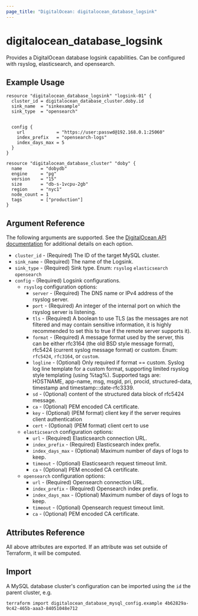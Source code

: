 ```yaml
---
page_title: "DigitalOcean: digitalocean_database_logsink"
---
```


# digitalocean\_database\_logsink

Provides a DigitalOcean database logsink capabilities. Can be configured with rsyslog, elasticsearch, and opensearch.

## Example Usage

```hcl
resource "digitalocean_database_logsink" "logsink-01" {
  cluster_id = digitalocean_database_cluster.doby.id
  sink_name  = "sinkexample"
  sink_type  = "opensearch"


  config {
    url            = "https://user:passwd@192.168.0.1:25060"
    index_prefix   = "opensearch-logs"
    index_days_max = 5
  }
}

resource "digitalocean_database_cluster" "doby" {
  name       = "dobydb"
  engine     = "pg"
  version    = "15"
  size       = "db-s-1vcpu-2gb"
  region     = "nyc1"
  node_count = 1
  tags       = ["production"]
}
```

## Argument Reference

The following arguments are supported. See the [DigitalOcean API documentation](https://docs.digitalocean.com/reference/api/api-reference/#operation/databases_create_logsink)
for additional details on each option.

* `cluster_id` - (Required)  The ID of the target MySQL cluster.
* `sink_name` - (Required) The name of the Logsink.
* `sink_type` - (Required) Sink type. Enum: `rsyslog` `elasticsearch` `opensearch`
* `config` - (Required) Logsink configurations.
    - `rsyslog` configuration options:
        - `server` - (Required) The DNS name or IPv4 address of the rsyslog server.
        - `port` - (Required) An integer of the internal port on which the rsyslog server is listening.
        - `tls` - (Required) A boolean to use TLS (as the messages are not filtered and may contain sensitive information, it is highly recommended to set this to true if the remote server supports it).
        - `format` - (Required) A message format used by the server, this can be either rfc3164 (the old BSD style message format), rfc5424 (current syslog message format) or custom. Enum: `rfc5424`, `rfc3164`, or `custom`.
        - `logline` - (Optional) Only required if format == custom. Syslog log line template for a custom format, supporting limited rsyslog style templating (using %tag%). Supported tags are: HOSTNAME, app-name, msg, msgid, pri, procid, structured-data, timestamp and timestamp:::date-rfc3339.
        - `sd` - (Optional) content of the structured data block of rfc5424 message.
        - `ca` - (Optional) PEM encoded CA certificate.
        - `key` - (Optional) (PEM format) client key if the server requires client authentication
        - `cert` - (Optional) (PEM format) client cert to use
    - `elasticsearch` configuration options:
        - `url` - (Required) Elasticsearch connection URL.
        - `index_prefix` - (Required) Elasticsearch index prefix.
        - `index_days_max` - (Optional) Maximum number of days of logs to keep.
        - `timeout` - (Optional) Elasticsearch request timeout limit.
        - `ca` - (Optional) PEM encoded CA certificate.
    - `opensearch` configuration options:
        - `url` - (Required) Opensearch connection URL.
        - `index_prefix` - (Required) Opensearch index prefix.
        - `index_days_max` - (Optional) Maximum number of days of logs to keep.
        - `timeout` - (Optional) Opensearch request timeout limit.
        - `ca` - (Optional) PEM encoded CA certificate.

## Attributes Reference

All above attributes are exported. If an attribute was set outside of Terraform, it will be computed.

## Import

A MySQL database cluster's configuration can be imported using the `id` the parent cluster, e.g.

```
terraform import digitalocean_database_mysql_config.example 4b62829a-9c42-465b-aaa3-84051048e712
```
